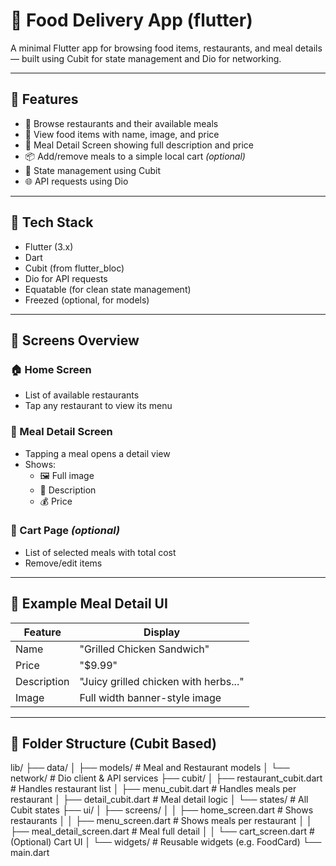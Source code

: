 # 🍔 Food Delivery App (flutter)

A minimal Flutter app for browsing food items, restaurants, and meal details — built using Cubit for state management and Dio for networking.

---

## 🚀 Features

- 🏪 Browse restaurants and their available meals
- 🍕 View food items with name, image, and price
- 📄 Meal Detail Screen showing full description and price
- 📦 Add/remove meals to a simple local cart *(optional)*
- 🧠 State management using Cubit
- 🌐 API requests using Dio

---

## 🧱 Tech Stack

- Flutter (3.x)
- Dart
- Cubit (from flutter_bloc)
- Dio for API requests
- Equatable (for clean state management)
- Freezed (optional, for models)

---

## 📱 Screens Overview

### 🏠 Home Screen
- List of available restaurants  
- Tap any restaurant to view its menu


### 📄 Meal Detail Screen
- Tapping a meal opens a detail view  
- Shows:
  - 🖼 Full image
  - 💬 Description
  - 💰 Price

### 🛒 Cart Page *(optional)*
- List of selected meals with total cost  
- Remove/edit items

---

## 🧾 Example Meal Detail UI

| Feature        | Display                                |
|----------------|-----------------------------------------|
| Name           | "Grilled Chicken Sandwich"              |
| Price          | "$9.99"                                 |
| Description    | "Juicy grilled chicken with herbs..."   |
| Image          | Full width banner-style image           |

---

## 📂 Folder Structure (Cubit Based)
lib/
├── data/
│ ├── models/ # Meal and Restaurant models
│ └── network/ # Dio client & API services
├── cubit/
│ ├── restaurant_cubit.dart # Handles restaurant list
│ ├── menu_cubit.dart # Handles meals per restaurant
│ ├── detail_cubit.dart # Meal detail logic
│ └── states/ # All Cubit states
├── ui/
│ ├── screens/
│ │ ├── home_screen.dart # Shows restaurants
│ │ ├── menu_screen.dart # Shows meals per restaurant
│ │ ├── meal_detail_screen.dart # Meal full detail
│ │ └── cart_screen.dart # (Optional) Cart UI
│ └── widgets/ # Reusable widgets (e.g. FoodCard)
└── main.dart
